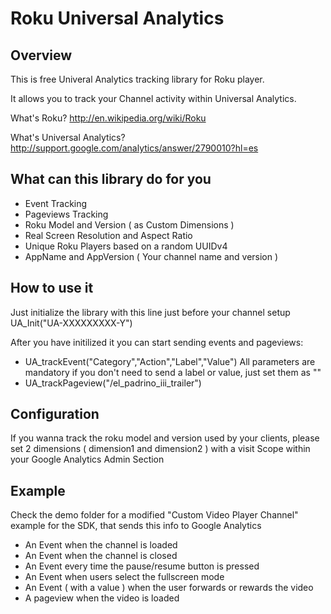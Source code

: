 #  Roku Universal Analytics

## Overview
This is free Univeral Analytics tracking library for Roku player.

It allows you to track your Channel activity within Universal Analytics.

What's Roku?
http://en.wikipedia.org/wiki/Roku

What's Universal Analytics?
http://support.google.com/analytics/answer/2790010?hl=es

## What can this library do for you
* Event Tracking
* Pageviews Tracking
* Roku Model and Version ( as Custom Dimensions )
* Real Screen Resolution and Aspect Ratio
* Unique Roku Players based on a random UUIDv4
* AppName and AppVersion ( Your channel name and version ) 

## How to use it
Just initialize the library with this line just before your channel setup
UA_Init("UA-XXXXXXXXX-Y")

After you have initilized it you can start sending events and pageviews:
* UA_trackEvent("Category","Action","Label","Value")
All parameters are mandatory if you don't need to send a label or value, just set them as ""
* UA_trackPageview("/el_padrino_iii_trailer")

## Configuration
If you wanna track the roku model and version used by your clients, please set 2 dimensions ( dimension1 and dimension2 )
with a visit Scope within your Google Analytics Admin Section

## Example
Check the demo folder for a modified "Custom Video Player Channel" example for the SDK, that sends this info to Google Analytics
* An Event when the channel is loaded
* An Event when the channel is closed
* An Event every time the pause/resume button is pressed
* An Event when users select the fullscreen mode
* An Event ( with a value ) when the user forwards or rewards the video
* A pageview when the video is loaded

